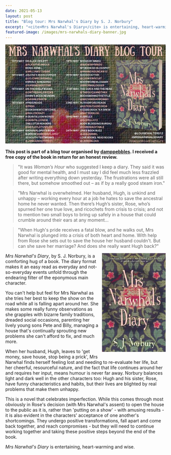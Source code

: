 ```yaml
---
date: 2021-05-13
layout: post
title: "Blog tour: Mrs Narwhal's Diary by S. J. Norbury"
excerpt: "<cite>Mrs Narwhal's Diary</cite> is entertaining, heart-warming and wise."
featured-image: /images/mrs-narwhals-diary-banner.jpg
---
```


![Mrs Narwhal's Diary blog tour banner](/images/mrs-narwhals-diary-banner.jpg)

**This post is part of a blog tour organised by [damppebbles](https://damppebbles.com/). I received a free copy of the book in return for an honest review.**

> "It was <cite>Woman’s Hour</cite> who suggested I keep a diary. They said it was good for mental health, and I must say I did feel much less frazzled after writing everything down yesterday. The frustrations were all still there, but somehow smoothed out – as if by a really good steam iron."

> "Mrs Narwhal is overwhelmed. Her husband, Hugh, is unkind and unhappy – working every hour at a job he hates to save the ancestral home he never wanted. Then there’s Hugh’s sister, Rose, who’s spurned her one true love, and ricochets from crisis to crisis; and not to mention two small boys to bring up safely in a house that could crumble around their ears at any moment...

> "When Hugh's pride receives a fatal blow, and he walks out, Mrs Narwhal is plunged into a crisis of both heart and home. With help from Rose she sets out to save the house her husband couldn't. But can she save her marriage? And does she really want Hugh back?"

<img src="/images/mrs-narwhals-diary-200.jpg" alt="Mrs Narwhal's Diary" style="float: right; margin-bottom: 10px; margin-left: 10px;">

<cite>Mrs Narwhal's Diary</cite>, by S. J. Norbury, is a comforting hug of a book. The diary format makes it an easy read as everyday and not-so-everyday events unfold through the endearing filter of the eponymous main character.

You can't help but feel for Mrs Narwhal as she tries her best to keep the show on the road while all is falling apart around her. She makes some really funny observations as she grapples with bizarre family traditions, dreaded social occasions, parenting her lively young sons Pete and Billy, managing a house that's continually sprouting new problems she can't afford to fix, and much more.

When her husband, Hugh, leaves to 'get money, save house, stop being a prick', Mrs Narwhal finds herself feeling lost and needing to re-evaluate her life, but her cheerful, resourceful nature, and the fact that life continues around her and requires her input, means humour is never far away. Norbury balances light and dark well in the other characters too: Hugh and his sister, Rose, have funny characteristics and habits, but their lives are blighted by real problems that make them unhappy.

This is a novel that celebrates imperfection. While this comes through most obviously in Rose's decision (with Mrs Narwhal's assent) to open the house to the public as it is, rather than 'putting on a show' - with amusing results - it is also evident in the characters' acceptance of one another's shortcomings. They undergo positive transformations, fall apart and come back together, and reach compromises - but they will need to continue working together and taking these positive steps beyond the end of the book.

<cite>Mrs Narwhal's Diary</cite> is entertaining, heart-warming and wise.
